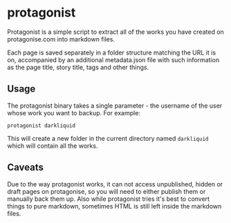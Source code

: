 # protagonist

Protagonist is a simple script to extract all of the works you have created on
protagonise.com into markdown files.

Each page is saved separately in a folder structure matching the URL it is on,
accompanied by an additional metadata.json file with such information as the
page title, story title, tags and other things.

## Usage

The protagonist binary takes a single parameter - the username of the user whose work you want to backup. For example:

`protagonist darkliquid`

This will create a new folder in the current directory named `darkliquid` which will contain all the works.

## Caveats

Due to the way protagonist works, it can not access unpublished, hidden or draft pages on protagonise, so you will need to either publish them or manually back them up. Also while protagonist tries it's best to convert things to pure markdown, sometimes HTML is still left inside the markdown files.
